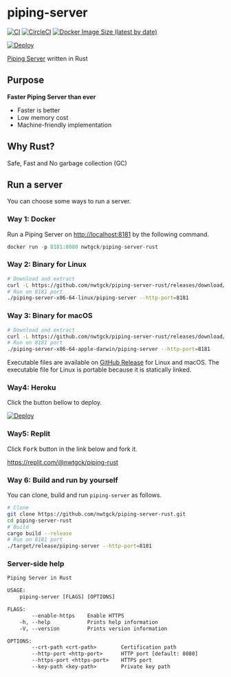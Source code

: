 # piping-server
[![CI](https://github.com/nwtgck/piping-server-rust/workflows/CI/badge.svg)](https://github.com/nwtgck/piping-server-rust/actions) [![CircleCI](https://circleci.com/gh/nwtgck/piping-server-rust.svg?style=shield)](https://circleci.com/gh/nwtgck/piping-server-rust) [![Docker Image Size (latest by date)](https://img.shields.io/docker/image-size/nwtgck/piping-server-rust)](https://hub.docker.com/r/nwtgck/piping-server-rust)

[![Deploy](https://www.herokucdn.com/deploy/button.svg)](https://heroku.com/deploy)

[Piping Server](https://github.com/nwtgck/piping-server) written in Rust

## Purpose
**Faster Piping Server than ever**  

* Faster is better
* Low memory cost
* Machine-friendly implementation

## Why Rust?
Safe, Fast and No garbage collection (GC)

## Run a server
You can choose some ways to run a server.

### Way 1: Docker
Run a Piping Server on <http://localhost:8181> by the following command.

```rs
docker run -p 8181:8080 nwtgck/piping-server-rust
```

### Way 2: Binary for Linux

```bash
# Download and extract
curl -L https://github.com/nwtgck/piping-server-rust/releases/download/v0.9.0/piping-server-x86-64-linux.tar.gz | tar xzf -
# Run on 8181 port
./piping-server-x86-64-linux/piping-server --http-port=8181
```

### Way 3: Binary for macOS

```bash
# Download and extract
curl -L https://github.com/nwtgck/piping-server-rust/releases/download/v0.9.0/piping-server-x86-64-apple-darwin.tar.gz | tar xzf -
# Run on 8181 port
./piping-server-x86-64-apple-darwin/piping-server --http-port=8181
```

Executable files are available on [GitHub Release](https://github.com/nwtgck/piping-server-rust/releases) for Linux and macOS. The executable file for Linux is portable because it is statically linked.

### Way4: Heroku

Click the button bellow to deploy.

[![Deploy](https://www.herokucdn.com/deploy/button.svg)](https://heroku.com/deploy)

### Way5: Replit

Click <kbd>Fork</kbd> button in the link below and fork it.

<https://replit.com/@nwtgck/piping-rust>

### Way 6: Build and run by yourself
You can clone, build and run `piping-server` as follows.

```bash
# Clone
git clone https://github.com/nwtgck/piping-server-rust.git
cd piping-server-rust
# Build
cargo build --release
# Run on 8181 port
./target/release/piping-server --http-port=8181
```

### Server-side help

```txt
Piping Server in Rust

USAGE:
    piping-server [FLAGS] [OPTIONS]

FLAGS:
        --enable-https    Enable HTTPS
    -h, --help            Prints help information
    -V, --version         Prints version information

OPTIONS:
        --crt-path <crt-path>        Certification path
        --http-port <http-port>      HTTP port [default: 8080]
        --https-port <https-port>    HTTPS port
        --key-path <key-path>        Private key path
```
